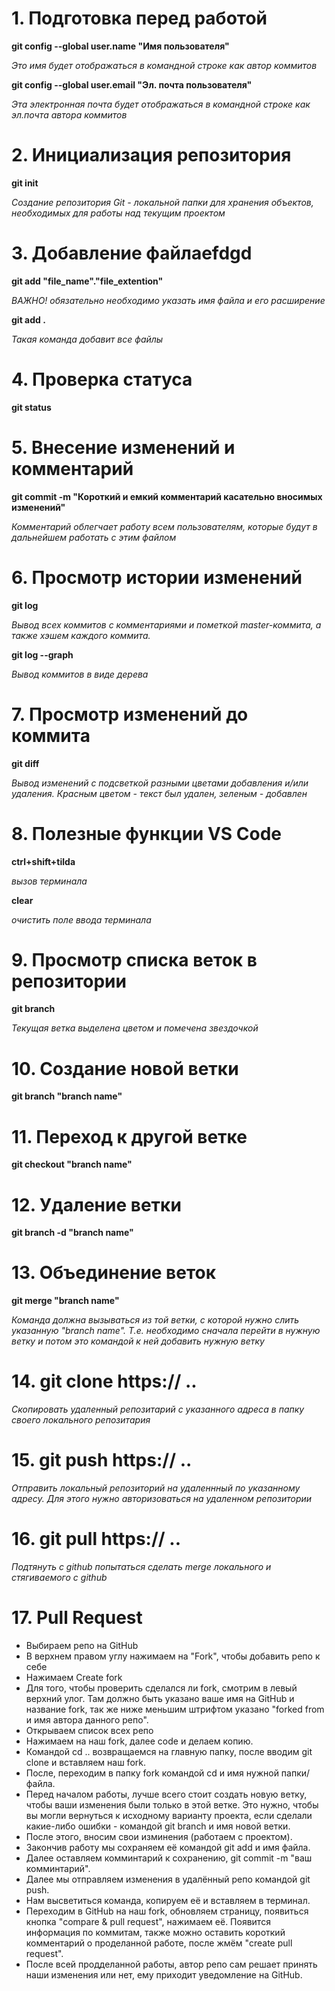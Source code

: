 
# 1. Подготовка перед работой
**git config --global user.name "Имя пользователя"**

_Это имя будет отображаться в командной строке как автор коммитов_

**git config --global user.email "Эл. почта пользователя"**

_Эта электронная почта будет отображаться в командной строке как эл.почта автора коммитов_

# 2. Инициализация репозитория

**git init**

_Создание репозитория Git - локальной папки для хранения объектов, необходимых для работы над текущим проектом_
# 3. Добавление файлаefdgd
**git add "file_name"."file_extention"**

_ВАЖНО! обязательно необходимо указать имя файла и его расширение_

**git add .**

_Такая команда добавит все файлы_

# 4. Проверка статуса 

**git status**

# 5. Внесение изменений и комментарий

**git commit -m "Короткий и емкий комментарий касательно вносимых изменений"**

_Комментарий облегчает работу всем пользователям, которые будут в дальнейшем работать с этим файлом_

# 6. Просмотр истории изменений

**git log**

_Вывод всех коммитов с комментариями и пометкой master-коммита, а также хэшем каждого коммита._

**git log --graph**

_Вывод коммитов в виде дерева_

# 7. Просмотр изменений до коммита

**git diff**

_Вывод изменений с подсветкой разными цветами добавления и/или удаления. Красным цветом - текст был удален, зеленым - добавлен_

# 8. Полезные функции VS Code

**ctrl+shift+tilda**

_вызов терминала_

**clear**

_очистить поле ввода терминала_

# 9. Просмотр списка веток в репозитории

**git branch**

_Текущая ветка выделена цветом и помечена звездочкой_
# 10. Создание новой ветки

**git branch "branch name"**

# 11. Переход к другой ветке

**git checkout "branch name"**
# 12. Удаление ветки

**git branch -d "branch name"**
# 13. Объединение веток

**git merge "branch name"**

_Команда должна вызываться из той ветки, с которой нужно слить указанную "branch name". Т.е. необходимо сначала перейти в нужную ветку и потом это командой к ней добавить нужную ветку_

# 14. git clone https:// ..

_Скопировать удаленный репозитарий с указанного адреса в папку своего локального репозитария_

# 15. git push https:// ..

_Отправить локальный репозиторий на удаленнный по указанному адресу. Для этого нужно авторизоваться на удаленном репозитории_

# 16. git pull https:// ..

_Подтянуть с github попытаться сделать  merge локального и стягиваемого с github_

# 17. Pull Request

* Выбираем репо на GitHub
* В верхнем правом углу нажимаем на "Fork", чтобы добавить репо к себе
* Нажимаем Create fork
* Для того, чтобы проверить сделался ли fork, смотрим в левый верхний улог. Там должно быть указано ваше имя на GitHub и название fork, так же ниже меньшим штрифтом указано "forked from и имя автора данного репо".
* Открываем список всех репо 
* Нажимаем на наш fork, далее code и делаем копию.
* Командой cd .. возвращаемся на главную папку, после вводим git clone и вставляем наш fork.
* После, переходим в папку fork командой cd и имя нужной папки/файла.
* Перед началом работы, лучше всего стоит создать новую ветку, чтобы ваши изменения были только в этой ветке. Это нужно, чтобы вы могли вернуться к исходному варианту проекта, если сделали какие-либо ошибки - командой git branch и имя новой ветки.
* После этого, вносим свои изминения (работаем с проектом).
* Закончив работу мы сохраняем её командой git add и имя файла.
* Далее оставляем комминтарий к сохранению, git commit -m "ваш комминтарий".
* Далее мы отправляем изменения в удалённый репо командой git push.
* Нам высветиться команда, копируем её и вставляем в терминал. 
* Переходим в GitHub на наш fork, обновляем страницу, появиться кнопка "compare & pull request", нажимаем её. Появится информация по коммитам, также можно оставить короткий комментарий о проделанной работе, после жмём "create pull request".
* После всей продделанной работы, автор репо сам решает принять наши изменения или нет, ему приходит уведомление на GitHub.